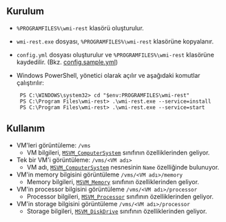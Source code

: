 ## Kurulum

* `%PROGRAMFILES%\wmi-rest` klasörü oluşturulur.
* `wmi-rest.exe` dosyası, `%PROGRAMFILES%\wmi-rest` klasörüne kopyalanır.
* `config.yml` dosyası oluşturulur ve `%PROGRAMFILES%\wmi-rest` klasörüne kaydedilir. (Bkz. [config.sample.yml](conf/config.sample.yml))
* Windows PowerShell, yönetici olarak açılır ve aşağıdaki komutlar çalıştırılır:

       PS C:\WINDOWS\system32> cd "$env:PROGRAMFILES\wmi-rest"
       PS C:\Program Files\wmi-rest> .\wmi-rest.exe --service=install
       PS C:\Program Files\wmi-rest> .\wmi-rest.exe --service=start

## Kullanım

* VM'leri görüntüleme: `/vms`
  * VM bilgileri, [`MSVM_ComputerSystem`](https://learn.microsoft.com/en-us/windows/win32/hyperv_v2/msvm-computersystem) sınıfının özelliklerinden geliyor.
* Tek bir VM'i görüntüleme: `/vms/<VM adı>`
  * VM adı, [`MSVM_ComputerSystem`](https://learn.microsoft.com/en-us/windows/win32/hyperv_v2/msvm-computersystem) nesnesinin `Name` özelliğinde bulunuyor.
* VM'in memory bilgisini görüntüleme `/vms/<VM adı>/memory`
  * Memory bilgileri, [`MSVM_Memory`](https://learn.microsoft.com/en-us/previous-versions/windows/desktop/virtual/msvm-memory) sınıfının özelliklerinden geliyor.
* VM'in processor bilgisini görüntüleme `/vms/<VM adı>/processor`
  * Processor bilgileri, [`MSVM_Processor`](https://learn.microsoft.com/en-us/windows/win32/hyperv_v2/msvm-processor) sınıfının özelliklerinden geliyor.
* VM'in storage bilgisini görüntüleme `/vms/<VM adı>/processor`
  * Storage bilgileri, [`MSVM_DiskDrive`](https://learn.microsoft.com/en-us/windows/win32/hyperv_v2/msvm-diskdrive) sınıfının özelliklerinden geliyor.
